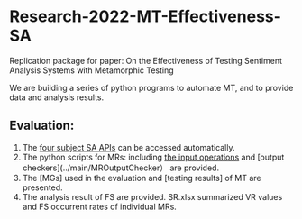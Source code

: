 # Research-2022-MT-Effectiveness-SA
Replication package for paper: On the Effectiveness of Testing Sentiment Analysis Systems with Metamorphic
Testing

We are building a series of python programs to automate MT, and to provide data and analysis results. 

## Evaluation:
1. The [four subject SA APIs](../main/SAtool) can be accessed automatically.
2. The python scripts for MRs: including [the input operations](../main/MRInputOperation) and [output checkers](../main/MROutputChecker） are provided.
3. The [MGs] used in the evaluation and [testing results] of MT are presented.
4. The analysis result of FS are provided. SR.xlsx summarized VR values and FS occurrent rates of individual MRs.

